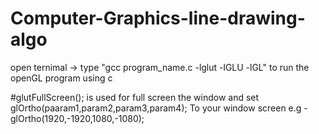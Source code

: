 # Computer-Graphics-line-drawing-algo

open ternimal -> type "gcc program_name.c -lglut -lGLU -lGL" to run the openGL program using c

#glutFullScreen();  is used for full screen the window and set glOrtho(paaram1,param2,param3,param4);
To your window screen e.g - glOrtho(1920,-1920,1080,-1080);
